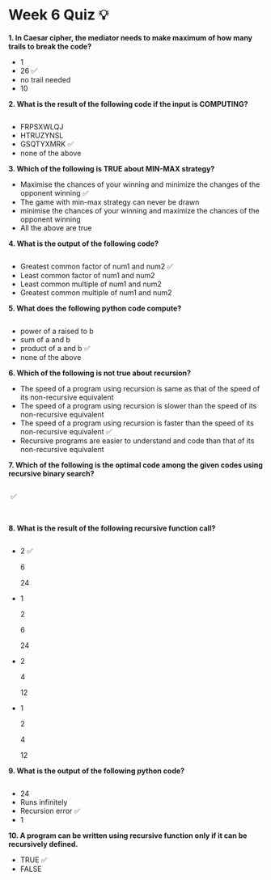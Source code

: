 # Week 6 Quiz 💡


**1. In Caesar cipher, the mediator needs to make maximum of how many trails to break the code?**
- 1
- 26  ✅
- no trail needed
- 10



**2. What is the result of the following code if the input is COMPUTING?**

<img src="https://storage.googleapis.com/swayam-node1-production.appspot.com/assets/img/noc21_cs32/cs32W6Q2.png" alt="">

- FRPSXWLQJ
- HTRUZYNSL
- GSQTYXMRK  ✅
- none of the above


**3. Which of the following is TRUE about MIN-MAX strategy?**
- Maximise the chances of your winning and minimize the changes of the opponent winning  ✅
- The game with min-max strategy can never be drawn
- minimise the chances of your winning and maximize the chances of the opponent winning
- All the above are true

**4. What is the output of the following code?**

<img src="https://storage.googleapis.com/swayam-node1-production.appspot.com/assets/img/noc21_cs32/cs32W6Q4.png" alt="">

- Greatest common factor of num1 and num2  ✅
- Least common factor of num1 and num2
- Least common multiple of num1 and num2
- Greatest common multiple of num1 and num2

**5. What does the following python code compute?**

<img src="https://storage.googleapis.com/swayam-node1-production.appspot.com/assets/img/noc21_cs32/cs32W6Q5.png" alt="">

- power of a raised to b
- sum of a and b
- product of a and b  ✅
- none of the above

**6. Which of the following is not true about recursion?**
- The speed of a program using recursion is same as that of the speed of its non-recursive equivalent
- The speed of a program using recursion is slower than the speed of its non-recursive equivalent
- The speed of a program using recursion is faster than the speed of its non-recursive equivalent  ✅
- Recursive programs are easier to understand and code than that of its non-recursive equivalent

**7. Which of the following is the optimal code among the given codes using recursive binary search?**

<img src="https://storage.googleapis.com/swayam-node1-production.appspot.com/assets/img/noc21_cs32/cs32W6Q7.a.png" alt="">

<img src="https://storage.googleapis.com/swayam-node1-production.appspot.com/assets/img/noc21_cs32/cs32W6Q7.b.png" alt="">  ✅

<img src="https://storage.googleapis.com/swayam-node1-production.appspot.com/assets/img/noc21_cs32/cs32W6Q7.c.png" alt="">

<img src="https://storage.googleapis.com/swayam-node1-production.appspot.com/assets/img/noc21_cs32/cs32W6Q7.d.png" alt="">

**8. What is the result of the following recursive function call?**

<img src="https://storage.googleapis.com/swayam-node1-production.appspot.com/assets/img/noc21_cs32/cs32W6Q8.png" alt="">

- 2  ✅

  6
  
  24

- 1

  2
  
  6
  
  24

- 2

  4
  
  12

- 1

  2
  
  4
  
  12
  
**9. What is the output of the following python code?**

<img src="https://storage.googleapis.com/swayam-node1-production.appspot.com/assets/img/noc21_cs32/cs32W6Q9.png" alt="">

- 24
- Runs infinitely
- Recursion error  ✅
- 1

**10. A program can be written using recursive function only if it can be recursively defined.**
- TRUE  ✅
- FALSE
